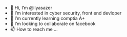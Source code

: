 - 👋 Hi, I’m @ilyasazer
- 👀 I’m interested in cyber security, front end devloper
- 🌱 I’m currently learning comptia A+
- 💞️ I’m looking to collaborate on facebook
- 📫 How to reach me ...

<!---
ilyasazer/ilyasazer is a ✨ special ✨ repository because its `README.md` (this file) appears on your GitHub profile.
You can click the Preview link to take a look at your changes.
--->
